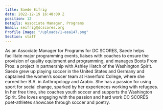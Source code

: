 ```yaml
---
title: Saede Eifrig
date: 2022-12-19 16:48:00 Z
position: 12
Details: Associate Manager, Programs
Email: seifrig@dcscores.org
Profile Image: "/uploads/1-eea147.png"
Section: staff
---
```


As an Associate Manager for Programs for DC SCORES, Saede helps facilitate major programming events, liaises with coaches to ensure the provision of quality equipment and programming, and manages Boots From Pros: a project in partnership with Ashley Hatch of the Washington Spirit. Saede grew up playing soccer in the United States and Germany and captained the women’s soccer team at Haverford College, where she earned her B.A. in Anthropology and Arabic. She has a passion for using sport for social change, sparked by her experiences working with refugees. In her free time, she coaches youth soccer and supports the Washington Spirit. She loves engaging with the passion and hard work DC SCORES poet-athletes showcase through soccer and poetry.